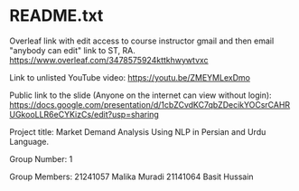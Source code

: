 
# README.txt
Overleaf link with edit access to course instructor gmail and then email "anybody can edit" link to ST, RA.
https://www.overleaf.com/3478575924kttkhwywtvxc

Link to unlisted YouTube video:
https://youtu.be/ZMEYMLexDmo

Public link to the slide (Anyone on the internet can view without login):
https://docs.google.com/presentation/d/1cbZCvdKC7qbZDecikYOCsrCAHRUGkooLLR6eCYKizCs/edit?usp=sharing 

Project title:
Market Demand Analysis Using NLP in Persian and Urdu Language.

Group Number:
1

Group Members:
21241057 Malika Muradi
21141064 Basit Hussain
